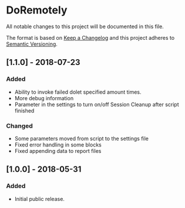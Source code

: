 # DoRemotely
All notable changes to this project will be documented in this file.

The format is based on [Keep a Changelog](http://keepachangelog.com/en/1.0.0/)
and this project adheres to [Semantic Versioning](http://semver.org/spec/v2.0.0.html).

## [1.1.0] - 2018-07-23
### Added
- Ability to invoke failed dolet specified amount times.
- More debug information
- Parameter in the settings to turn on/off Session Cleanup after script finished

### Changed
- Some parameters moved from script to the settings file
- Fixed error handling in some blocks
- Fixed appending data to report files

## [1.0.0] - 2018-05-31
### Added
- Initial public release.